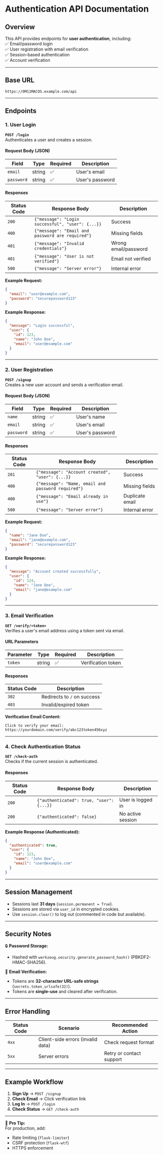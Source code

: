 # Authentication API Documentation  

## **Overview**  
This API provides endpoints for **user authentication**, including:  
✅ Email/password login  
✅ User registration with email verification  
✅ Session-based authentication  
✅ Account verification  

---

## **Base URL**  
`https://OM11MACOS.example.com/api`  

---

## **Endpoints**  

### **1. User Login**  
**`POST /login`**  
Authenticates a user and creates a session.  

#### **Request Body (JSON)**  
| Field      | Type   | Required | Description          |  
|------------|--------|----------|----------------------|  
| `email`    | string | ✅       | User's email         |  
| `password` | string | ✅       | User's password      |  

#### **Responses**  
| Status Code | Response Body                                  | Description                     |  
|-------------|-----------------------------------------------|---------------------------------|  
| `200`       | `{"message": "Login successful", "user": {...}}` | Success                         |  
| `400`       | `{"message": "Email and password are required"}` | Missing fields                 |  
| `401`       | `{"message": "Invalid credentials"}`           | Wrong email/password            |  
| `401`       | `{"message": "User is not verified"}`          | Email not verified              |  
| `500`       | `{"message": "Server error"}`                  | Internal error                  |  

**Example Request:**  
```json
{
  "email": "user@example.com",
  "password": "securepassword123"
}
```

**Example Response:**  
```json
{
  "message": "Login successful",
  "user": {
    "id": 123,
    "name": "John Doe",
    "email": "user@example.com"
  }
}
```

---

### **2. User Registration**  
**`POST /signup`**  
Creates a new user account and sends a verification email.  

#### **Request Body (JSON)**  
| Field      | Type   | Required | Description          |  
|------------|--------|----------|----------------------|  
| `name`     | string | ✅       | User's name          |  
| `email`    | string | ✅       | User's email         |  
| `password` | string | ✅       | User's password      |  

#### **Responses**  
| Status Code | Response Body                                      | Description                     |  
|-------------|---------------------------------------------------|---------------------------------|  
| `201`       | `{"message": "Account created", "user": {...}}`    | Success                         |  
| `400`       | `{"message": "Name, email and password required"}` | Missing fields                 |  
| `400`       | `{"message": "Email already in use"}`             | Duplicate email                |  
| `500`       | `{"message": "Server error"}`                     | Internal error                  |  

**Example Request:**  
```json
{
  "name": "Jane Doe",
  "email": "jane@example.com",
  "password": "securepassword123"
}
```

**Example Response:**  
```json
{
  "message": "Account created successfully",
  "user": {
    "id": 124,
    "name": "Jane Doe",
    "email": "jane@example.com"
  }
}
```

---

### **3. Email Verification**  
**`GET /verify/<token>`**  
Verifies a user's email address using a token sent via email.  

#### **URL Parameters**  
| Parameter | Type   | Required | Description          |  
|-----------|--------|----------|----------------------|  
| `token`   | string | ✅       | Verification token   |  

#### **Responses**  
| Status Code | Description                     |  
|-------------|---------------------------------|  
| `302`       | Redirects to `/` on success     |  
| `403`       | Invalid/expired token           |  

**Verification Email Content:**  
```text
Click to verify your email: 
https://yourdomain.com/verify/abc123token456xyz
```

---

### **4. Check Authentication Status**  
**`GET /check-auth`**  
Checks if the current session is authenticated.  

#### **Responses**  
| Status Code | Response Body                                  | Description                     |  
|-------------|-----------------------------------------------|---------------------------------|  
| `200`       | `{"authenticated": true, "user": {...}}`      | User is logged in               |  
| `200`       | `{"authenticated": false}`                    | No active session               |  

**Example Response (Authenticated):**  
```json
{
  "authenticated": true,
  "user": {
    "id": 123,
    "name": "John Doe",
    "email": "user@example.com"
  }
}
```

---

## **Session Management**  
- Sessions last **31 days** (`session.permanent = True`).  
- Sessions are stored via `user_id` in encrypted cookies.  
- Use `session.clear()` to log out (commented in code but available).  

---

## **Security Notes**  
🔒 **Password Storage:**  
- Hashed with `werkzeug.security.generate_password_hash()` (PBKDF2-HMAC-SHA256).  

📧 **Email Verification:**  
- Tokens are **32-character URL-safe strings** (`secrets.token_urlsafe(32)`).  
- Tokens are **single-use** and cleared after verification.  

---

## **Error Handling**  
| Status Code | Scenario                          | Recommended Action              |  
|-------------|-----------------------------------|---------------------------------|  
| `4xx`       | Client-side errors (invalid data) | Check request format           |  
| `5xx`       | Server errors                     | Retry or contact support       |  

---

## **Example Workflow**  
1. **Sign Up** → `POST /signup`  
2. **Check Email** → Click verification link  
3. **Log In** → `POST /login`  
4. **Check Status** → `GET /check-auth`  

---

🚀 **Pro Tip:**  
For production, add:  
- Rate limiting (`flask-limiter`)  
- CSRF protection (`flask-wtf`)  
- HTTPS enforcement